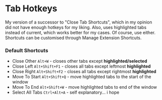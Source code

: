 # Tab Hotkeys
My version of a successor to "Close Tab Shortcuts", which in my opinion did not have enough hotkeys for my liking. Also, uses highlighted tabs instead of current, which works better for my cases. Of course, use either. Shortcuts can be customised through Manage Extension Shortcuts.

### Default Shortcuts
* Close Other `Alt+W` - closes other tabs except **highlighted/selected**
* Close Left `Alt+Shift+F1` - closes all tabs except leftmost **highlighted**
* Close Right `Alt+Shift+F2` - closes all tabs except rightmost **highlighted**
* Move To Start `Alt+Shift+Q` - move highlighted tabs to the start of the window
* Move To End `Alt+Shift+W` - move highlighted tabs to end of the window
* Select All Tabs `Ctrl+Alt+A` - self explanatory... i hope
